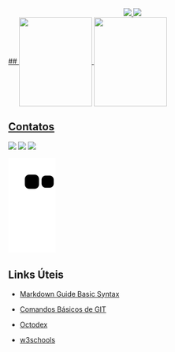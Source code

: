 
<div align="center">
  <a href="https://github.com/lrrsouza">
  <img height="180em" src="https://github-readme-stats.vercel.app/api?username=Lrrsouza&show_icons=true&theme=dracula&include_all_commits=true&count_private=true"/>
  <img height="180em" src="https://github-readme-stats.vercel.app/api/top-langs/?username=Lrrsouza&layout=compact&langs_count=7&theme=dracula"/>
</div>
 <div>
  ##
  <img align="center" width="148" height="180" src="https://octodex.github.com/images/codercat.jpg">
  <img align="center" width="148" height="180" src="https://octodex.github.com/images/constructocat2.jpg">
  
</div>

## Contatos
<div> 
 <a href="https://www.linkedin.com/in/lrrsouza/"><img src="https://img.shields.io/badge/LinkedIn-0077B5?style=for-the-badge&logo=linkedin&logoColor=white"></a>
 <a href="https://t.me/lrrsouza"><img src="https://img.shields.io/badge/Telegram-2CA5E0?style=for-the-badge&logo=telegram&logoColor=white"></a>
 <a href="luisricardoramos0102@gmail.com"><img src="https://img.shields.io/badge/Gmail-D14836?style=for-the-badge&logo=gmail&logoColor=white"></a>
  
   ![Snake animation](https://github.com/Lrrsouza/Lrrsouza/blob/output/github-contribution-grid-snake.svg)
 
</div>
 
## Links Úteis
- [Markdown Guide Basic Syntax](https://www.markdownguide.org/basic-syntax/)
- [Comandos Básicos de GIT](https://www.hostinger.com.br/tutoriais/comandos-basicos-de-git?ppc_campaign=google_performance_max&gclid=Cj0KCQjwwJuVBhCAARIsAOPwGARwGnZxj1wtbVzmIay_zMHqIJBsk0qWXM6E1N9cn-sBFVIlitpWrw4aAvLeEALw_wcB)

- [Octodex](https://octodex.github.com/)

- [w3schools](https://www.w3schools.com/)
